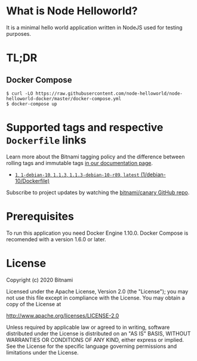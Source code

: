 # What is Node Helloworld?

It is a minimal hello world application written in NodeJS used for testing purposes.

# TL;DR

## Docker Compose

```console
$ curl -LO https://raw.githubusercontent.com/node-helloworld/node-helloworld-docker/master/docker-compose.yml
$ docker-compose up
```

# Supported tags and respective `Dockerfile` links

Learn more about the Bitnami tagging policy and the difference between rolling tags and immutable tags [in our documentation page](https://docs.bitnami.com/tutorials/understand-rolling-tags-containers/).


* [`1`, `1-debian-10`, `1.1.3`, `1.1.3-debian-10-r89`, `latest` (1/debian-10/Dockerfile)](https://github.com/bitnami/bitnami-docker-canary/blob/1.1.3-debian-10-r89/1/debian-10/Dockerfile)

Subscribe to project updates by watching the [bitnami/canary GitHub repo](https://github.com/bitnami/bitnami-docker-canary).

# Prerequisites

To run this application you need Docker Engine 1.10.0. Docker Compose is recomended with a version 1.6.0 or later.

# License

Copyright (c) 2020 Bitnami

Licensed under the Apache License, Version 2.0 (the "License");
you may not use this file except in compliance with the License.
You may obtain a copy of the License at

  <http://www.apache.org/licenses/LICENSE-2.0>

Unless required by applicable law or agreed to in writing, software
distributed under the License is distributed on an "AS IS" BASIS,
WITHOUT WARRANTIES OR CONDITIONS OF ANY KIND, either express or implied.
See the License for the specific language governing permissions and
limitations under the License.
